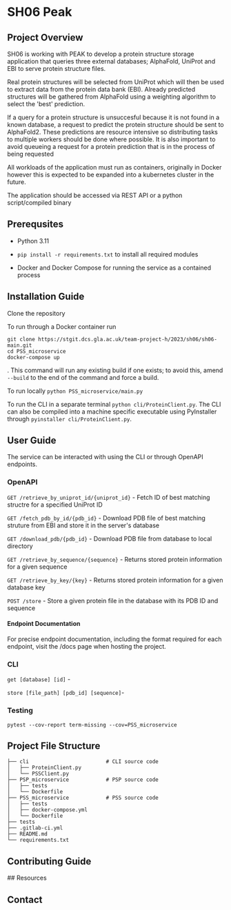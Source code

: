 # SH06 Peak

## Project Overview
SH06 is working with PEAK to develop a protein structure storage application that queries three external databases; AlphaFold, UniProt and EBI to serve protein structure files. 

Real protein structures will be selected from UniProt which will then be used to extract data from the protein data bank (EBI).
Already predicted structures will be gathered from AlphaFold using a weighting algorithm to select the 'best' prediction.

If a query for a protein structure is unsuccesful because it is not found in a known database, a request to predict the protein structure should be sent to AlphaFold2. These predictions are resource intensive so distributing tasks to multiple workers should be done where possible. It is also important to avoid queueing a request for a protein prediction that is in the process of being requested

All workloads of the application must run as containers, originally in Docker however this is expected to be expanded into a kubernetes cluster in the future.

The application should be accessed via REST API or a python script/compiled binary


## Prerequsites

- Python 3.11

- `pip install -r requirements.txt` to install all required modules

- Docker and Docker Compose for running the service as a contained process

## Installation Guide

Clone the repository

To run through a Docker container run 
```
git clone https://stgit.dcs.gla.ac.uk/team-project-h/2023/sh06/sh06-main.git
cd PSS_microservice
docker-compose up
```
. This command will run any existing build if one exists; to avoid this, amend `--build` to the end of the command and force a build.

To run locally `python PSS_microservice/main.py`

To run the CLI in a separate terminal `python cli/ProteinClient.py`. The CLI can also be compiled into a machine specific executable using PyInstaller through `pyinstaller cli/ProteinClient.py`.

## User Guide

The service can be interacted with using the CLI or through OpenAPI endpoints.

### OpenAPI

`GET /retrieve_by_uniprot_id/{uniprot_id}` - Fetch ID of best matching structre for a specified UniProt ID

`GET /fetch_pdb_by_id/{pdb_id}` - Download PDB file of best matching struture from EBI and store it in the server's database

`GET /download_pdb/{pdb_id}` - Download PDB file from database to local directory

`GET /retrieve_by_sequence/{sequence}` - Returns stored protein information for a given sequence

`GET /retrieve_by_key/{key}` - Returns stored protein information for a given database key

`POST /store` - Store a given protein file in the database with its PDB ID and sequence

#### Endpoint Documentation

For precise endpoint documentation, including the format required for each endpoint, visit the /docs page when hosting the project.

### CLI

`get [database] [id]` - 

`store [file_path] [pdb_id] [sequence]`- 

### Testing

`pytest --cov-report term-missing --cov=PSS_microservice`

## Project File Structure


    ├── cli                         # CLI source code
    │   ├── ProteinClient.py
    │   └── PSSClient.py
    ├── PSP_microservice            # PSP source code
    │   ├── tests
    │   └── Dockerfile
    ├── PSS_microservice            # PSS source code
    │   ├── tests
    │   ├── docker-compose.yml
    │   └── Dockerfile
    ├── tests  
    ├── .gitlab-ci.yml   
    ├── README.md
    └── requirements.txt    

## Contributing Guide


## Resources


## Contact
